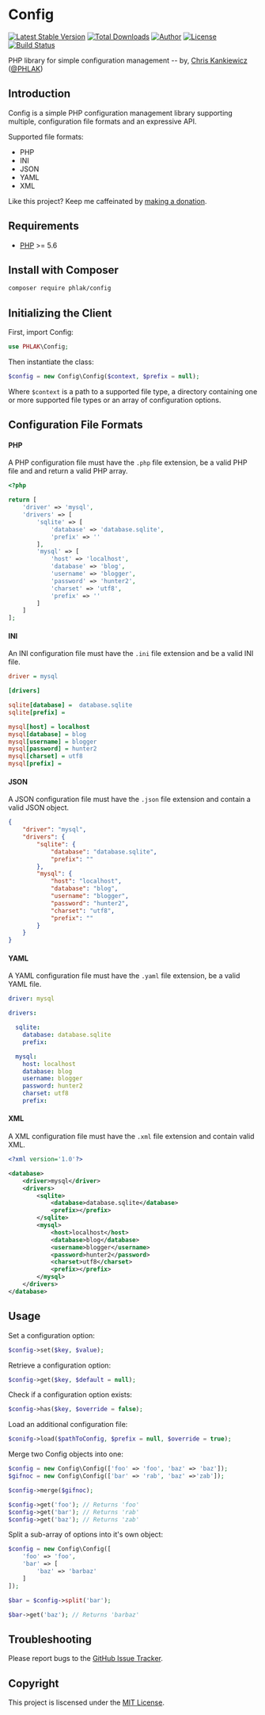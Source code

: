 Config
======

[![Latest Stable Version](https://img.shields.io/packagist/v/PHLAK/Config.svg)](https://packagist.org/packages/PHLAK/Config)
[![Total Downloads](https://img.shields.io/packagist/dt/PHLAK/Config.svg)](https://packagist.org/packages/PHLAK/Config)
[![Author](https://img.shields.io/badge/author-Chris%20Kankiewicz-blue.svg)](https://www.ChrisKankiewicz.com)
[![License](https://img.shields.io/packagist/l/PHLAK/Config.svg)](https://packagist.org/packages/PHLAK/Config)
[![Build Status](https://img.shields.io/travis/PHLAK/Config.svg)](https://travis-ci.org/PHLAK/Config)

PHP library for simple configuration management -- by, [Chris Kankiewicz](https://www.ChrisKankiewicz.com) ([@PHLAK](https://twitter.com/PHLAK))

Introduction
------------

Config is a simple PHP configuration management library supporting multiple,
configuration file formats and an expressive API.

Supported file formats:

  - PHP
  - INI
  - JSON
  - YAML
  - XML

Like this project? Keep me caffeinated by [making a donation](https://paypal.me/ChrisKankiewicz).

Requirements
------------

  - [PHP](https://php.net) >= 5.6

Install with Composer
---------------------

```bash
composer require phlak/config
```

Initializing the Client
-----------------------

First, import Config:

```php
use PHLAK\Config;
```

Then instantiate the class:

```php
$config = new Config\Config($context, $prefix = null);
```

Where `$context` is a path to a supported file type, a directory containing one
or more supported file types or an array of configuration options.

Configuration File Formats
--------------------------

#### PHP

A PHP configuration file must have the `.php` file extension, be a valid PHP
file and and return a valid PHP array.

```php
<?php

return [
    'driver' => 'mysql',
    'drivers' => [
        'sqlite' => [
            'database' => 'database.sqlite',
            'prefix' => ''
        ],
        'mysql' => [
            'host' => 'localhost',
            'database' => 'blog',
            'username' => 'blogger',
            'password' => 'hunter2',
            'charset' => 'utf8',
            'prefix' => ''
        ]
    ]
];

```

#### INI

An INI configuration file must have the `.ini` file extension and be a valid INI
file.

```ini
driver = mysql

[drivers]

sqlite[database] =  database.sqlite
sqlite[prefix] =

mysql[host] = localhost
mysql[database] = blog
mysql[username] = blogger
mysql[password] = hunter2
mysql[charset] = utf8
mysql[prefix] =
```

#### JSON

A JSON configuration file must have the `.json` file extension and contain a
valid JSON object.

```json
{
    "driver": "mysql",
    "drivers": {
        "sqlite": {
            "database": "database.sqlite",
            "prefix": ""
        },
        "mysql": {
            "host": "localhost",
            "database": "blog",
            "username": "blogger",
            "password": "hunter2",
            "charset": "utf8",
            "prefix": ""
        }
    }
}

```

#### YAML

A YAML configuration file must have the `.yaml` file extension, be a valid YAML
file.

```yaml
driver: mysql

drivers:

  sqlite:
    database: database.sqlite
    prefix:

  mysql:
    host: localhost
    database: blog
    username: blogger
    password: hunter2
    charset: utf8
    prefix:
```

#### XML

A XML configuration file must have the `.xml` file extension and contain valid
XML.

```xml
<?xml version='1.0'?>

<database>
    <driver>mysql</driver>
    <drivers>
        <sqlite>
            <database>database.sqlite</database>
            <prefix></prefix>
        </sqlite>
        <mysql>
            <host>localhost</host>
            <database>blog</database>
            <username>blogger</username>
            <password>hunter2</password>
            <charset>utf8</charset>
            <prefix></prefix>
        </mysql>
    </drivers>
</database>
```

Usage
-----

Set a configuration option:

```php
$config->set($key, $value);
```

Retrieve a configuration option:

```php
$config->get($key, $default = null);
```

Check if a configuration option exists:

```php
$config->has($key, $override = false);
```

Load an additional configuration file:

```php
$conifg->load($pathToConfig, $prefix = null, $override = true);
```

Merge two Config objects into one:

```php
$config = new Config\Config(['foo' => 'foo', 'baz' => 'baz']);
$gifnoc = new Config\Config(['bar' => 'rab', 'baz' =>'zab']);

$config->merge($gifnoc);

$config->get('foo'); // Returns 'foo'
$config->get('bar'); // Returns 'rab'
$config->get('baz'); // Returns 'zab'
```

Split a sub-array of options into it's own object:

```php
$config = new Config\Config([
    'foo' => 'foo',
    'bar' => [
        'baz' => 'barbaz'
    ]
]);

$bar = $config->split('bar');

$bar->get('baz'); // Returns 'barbaz'
```

Troubleshooting
---------------

Please report bugs to the [GitHub Issue Tracker](https://github.com/PHLAK/Config/issues).

Copyright
---------

This project is liscensed under the [MIT License](https://github.com/PHLAK/Config/blob/master/LICENSE).
